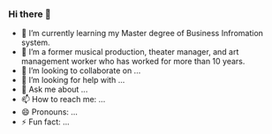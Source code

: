 ### Hi there 👋

- 🔭 I’m currently learning my Master degree of Business Infromation system.
- 🌱 I’m a former musical production, theater manager, and art management worker who has worked for more than 10 years.
- 👯 I’m looking to collaborate on ...
- 🤔 I’m looking for help with ...
- 💬 Ask me about ...
- 📫 How to reach me: ...
- 😄 Pronouns: ...
- ⚡ Fun fact: ...

<!--
**leaball/leaball** is a ✨ _special_ ✨ repository because its `README.md` (this file) appears on your GitHub profile.

Here are some ideas to get you started:

- 🔭 I’m currently learning my Master degree of Business Infromation system.
- 🌱 I’m a former musical production, theater manager, and art management worker who has worked for more than 10 years.
- 👯 I’m looking to collaborate on ...
- 🤔 I’m looking for help with ...
- 💬 Ask me about ...
- 📫 How to reach me: ...
- 😄 Pronouns: ...
- ⚡ Fun fact: ...
-->
